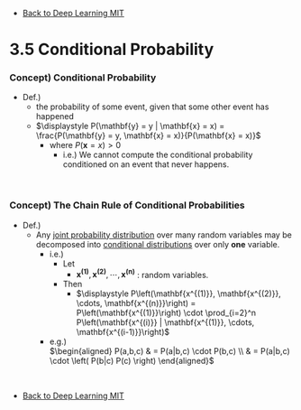 * [Back to Deep Learning MIT](../../main.md)

#  3.5 Conditional Probability

### Concept) Conditional Probability
- Def.)
  - the probability of some event, given that some other event has happened
  - $`\displaystyle P(\mathbf{y} = y | \mathbf{x} = x) = \frac{P(\mathbf{y} = y, \mathbf{x} = x)}{P(\mathbf{x} = x)}`$
    - where $`{P(\mathbf{x} = x)} \gt 0`$
      - i.e.) We cannot compute the conditional probability conditioned on an event that never happens.

<br>

### Concept) The Chain Rule of Conditional Probabilities
- Def.)
  - Any [joint probability distribution](../03/note.md#concept-joint-probability-distribution) over many random variables may be decomposed into [conditional distributions](#concept-conditional-probability) over only **one** variable.
    - i.e.)
      - Let
        - $`\mathbf{x^{(1)}}, \mathbf{x^{(2)}}, \cdots, \mathbf{x^{(n)}}`$ : random variables.
      - Then
        - $`\displaystyle P\left(\mathbf{x^{(1)}}, \mathbf{x^{(2)}}, \cdots, \mathbf{x^{(n)}}\right) = P\left(\mathbf{x^{(1)}}\right) \cdot \prod_{i=2}^n P\left(\mathbf{x^{(i)}} | \mathbf{x^{(1)}}, \cdots, \mathbf{x^{(i-1)}}\right)`$
    - e.g.)   
      $`\begin{aligned}
        P(a,b,c) & = P(a|b,c) \cdot P(b,c) \\
        & = P(a|b,c) \cdot \left( P(b|c) P(c) \right)
      \end{aligned}`$


<br>

* [Back to Deep Learning MIT](../../main.md)